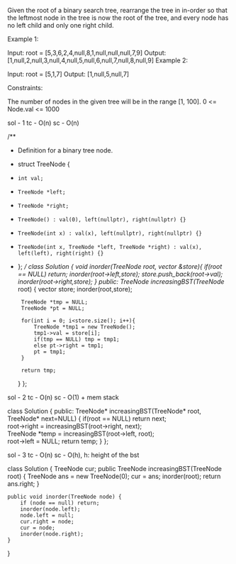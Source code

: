 Given the root of a binary search tree, rearrange the tree in in-order so that the leftmost node in the tree is now the root of the tree, and every node has no left child and only one right child.

 

Example 1:


Input: root = [5,3,6,2,4,null,8,1,null,null,null,7,9]
Output: [1,null,2,null,3,null,4,null,5,null,6,null,7,null,8,null,9]
Example 2:


Input: root = [5,1,7]
Output: [1,null,5,null,7]
 

Constraints:

The number of nodes in the given tree will be in the range [1, 100].
0 <= Node.val <= 1000

sol - 1
tc - O(n)
sc - O(n)

/**
 * Definition for a binary tree node.
 * struct TreeNode {
 *     int val;
 *     TreeNode *left;
 *     TreeNode *right;
 *     TreeNode() : val(0), left(nullptr), right(nullptr) {}
 *     TreeNode(int x) : val(x), left(nullptr), right(nullptr) {}
 *     TreeNode(int x, TreeNode *left, TreeNode *right) : val(x), left(left), right(right) {}
 * };
 */
class Solution {
    void inorder(TreeNode *root, vector<int> &store){
        if(root == NULL) return;
        inorder(root->left,store);
        store.push_back(root->val);
        inorder(root->right,store);
    }
public:
    TreeNode* increasingBST(TreeNode* root) {
        vector<int> store;
        inorder(root,store);
        
        TreeNode *tmp = NULL;
        TreeNode *pt = NULL;
        
        for(int i = 0; i<store.size(); i++){
            TreeNode *tmp1 = new TreeNode();
            tmp1->val = store[i];
            if(tmp == NULL) tmp = tmp1;
            else pt->right = tmp1;
            pt = tmp1;
        }
        
        return tmp;
    }
};

sol - 2
tc - O(n)
sc - O(1) + mem stack

class Solution {
public:
    TreeNode* increasingBST(TreeNode* root, TreeNode* next=NULL) {
        if(root == NULL) return next;  
        root->right = increasingBST(root->right, next);  
        TreeNode *temp = increasingBST(root->left, root);  
        root->left = NULL; 
        return temp;
    }
};

sol - 3
tc - O(n)
sc - O(h), h: height of the bst

class Solution {
    TreeNode cur;
    public TreeNode increasingBST(TreeNode root) {
        TreeNode ans = new TreeNode(0);
        cur = ans;
        inorder(root);
        return ans.right;
    }

    public void inorder(TreeNode node) {
        if (node == null) return;
        inorder(node.left);
        node.left = null;
        cur.right = node;
        cur = node;
        inorder(node.right);
    }
}